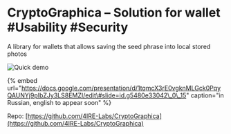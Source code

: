 # CryptoGraphica – Solution for wallet \#Usability \#Security

A library for wallets that allows saving the seed phrase into local stored photos

![Quick demo](../.gitbook/assets/img_8766.gif)

{% embed url="https://docs.google.com/presentation/d/1tqmcX3rE0vgknMLGck0PqyQAUNYj9pIbZJy3LS8EMZI/edit\#slide=id.g5480e33042\_0\_15" caption="in Russian, english to appear soon" %}

Repo: [https://github.com/4IRE-Labs/CryptoGraphica](https://github.com/4IRE-Labs/CryptoGraphica)

